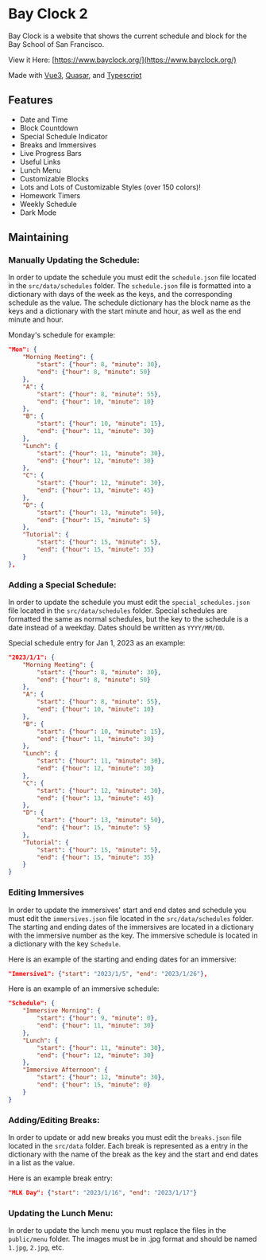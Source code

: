 # Bay Clock 2

Bay Clock is a website that shows the current schedule and block for the Bay School of San Francisco.

View it Here: [https://www.bayclock.org/](https://www.bayclock.org/)

Made with [Vue3](https://vuejs.org/), [Quasar](https://quasar.dev/), and [Typescript](https://www.typescriptlang.org/)

## Features

- Date and Time
- Block Countdown
- Special Schedule Indicator
- Breaks and Immersives
- Live Progress Bars
- Useful Links
- Lunch Menu
- Customizable Blocks
- Lots and Lots of Customizable Styles (over 150 colors)!
- Homework Timers
- Weekly Schedule
- Dark Mode

## Maintaining

### Manually Updating the Schedule:

In order to update the schedule you must edit the `schedule.json` file located in the `src/data/schedules` folder. The `schedule.json` file is formatted into a dictionary with days of the week as the keys, and the corresponding schedule as the value. The schedule dictionary has the block name as the keys and a dictionary with the start minute and hour, as well as the end minute and hour.

Monday's schedule for example:
````json
"Mon": {
    "Morning Meeting": {
        "start": {"hour": 8, "minute": 30},
        "end": {"hour": 8, "minute": 50}
    },
    "A": {
        "start": {"hour": 8, "minute": 55},
        "end": {"hour": 10, "minute": 10}
    },
    "B": {
        "start": {"hour": 10, "minute": 15},
        "end": {"hour": 11, "minute": 30}
    },
    "Lunch": {
        "start": {"hour": 11, "minute": 30},
        "end": {"hour": 12, "minute": 30}
    },
    "C": {
        "start": {"hour": 12, "minute": 30},
        "end": {"hour": 13, "minute": 45}
    },
    "D": {
        "start": {"hour": 13, "minute": 50},
        "end": {"hour": 15, "minute": 5}
    },
    "Tutorial": {
        "start": {"hour": 15, "minute": 5},
        "end": {"hour": 15, "minute": 35}
    }
},
````
### Adding a Special Schedule:
In order to update the schedule you must edit the `special_schedules.json` file located in the `src/data/schedules` folder. Special schedules are formatted the same as normal schedules, but the key to the schedule is a date instead of a weekday. Dates should be written as `YYYY/MM/DD`.

Special schedule entry for Jan 1, 2023 as an example:
```json
"2023/1/1": {
    "Morning Meeting": {
        "start": {"hour": 8, "minute": 30},
        "end": {"hour": 8, "minute": 50}
    },
    "A": {
        "start": {"hour": 8, "minute": 55},
        "end": {"hour": 10, "minute": 10}
    },
    "B": {
        "start": {"hour": 10, "minute": 15},
        "end": {"hour": 11, "minute": 30}
    },
    "Lunch": {
        "start": {"hour": 11, "minute": 30},
        "end": {"hour": 12, "minute": 30}
    },
    "C": {
        "start": {"hour": 12, "minute": 30},
        "end": {"hour": 13, "minute": 45}
    },
    "D": {
        "start": {"hour": 13, "minute": 50},
        "end": {"hour": 15, "minute": 5}
    },
    "Tutorial": {
        "start": {"hour": 15, "minute": 5},
        "end": {"hour": 15, "minute": 35}
    }
}
```
### Editing Immersives
In order to update the immersives' start and end dates and schedule you must edit the `immersives.json` file located in the `src/data/schedules` folder. The starting and ending dates of the immersives are located in a dictionary with the immersive number as the key. The immersive schedule is located in a dictionary with the key `Schedule`.

Here is an example of the starting and ending dates for an immersive:
```json
"Immersive1": {"start": "2023/1/5", "end": "2023/1/26"},
```
Here is an example of an immersive schedule:
```json
"Schedule": {
    "Immersive Morning": {
        "start": {"hour": 9, "minute": 0},
        "end": {"hour": 11, "minute": 30}
    },
    "Lunch": {
        "start": {"hour": 11, "minute": 30},
        "end": {"hour": 12, "minute": 30}
    },
    "Immersive Afternoon": {
        "start": {"hour": 12, "minute": 30},
        "end": {"hour": 15, "minute": 0}
    }
}
```
### Adding/Editing Breaks:
In order to update  or add new breaks you must edit the `breaks.json` file located in the `src/data` folder. Each break is represented as a entry in the dictionary with the name of the break as the key and the start and end dates in a list as the value.

Here is an example break entry:
```json
"MLK Day": {"start": "2023/1/16", "end": "2023/1/17"}
```

### Updating the Lunch Menu:
In order to update the lunch menu you must replace the files in the `public/menu` folder. The images must be in .jpg format and should be named `1.jpg`, `2.jpg`, etc.
